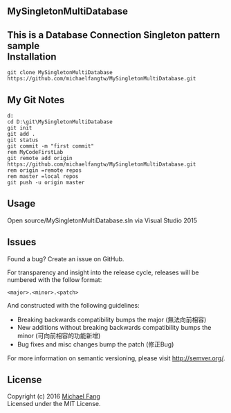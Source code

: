 MySingletonMultiDatabase
-----
This is a Database Connection Singleton pattern sample <br>
Installation
------------
```
git clone MySingletonMultiDatabase https://github.com/michaelfangtw/MySingletonMultiDatabase.git
```

My Git Notes
------------
```
d:
cd D:\git\MySingletonMultiDatabase
git init
git add .
git status
git commit -m "first commit"
rem MyCodeFirstLab
git remote add origin https://github.com/michaelfangtw/MySingletonMultiDatabase.git
rem origin =remote repos
rem master =local repos
git push -u origin master
```

Usage
------------
Open source/MySingletonMultiDatabase.sln via Visual Studio 2015

Issues
-------
Found a bug? Create an issue on GitHub.


For transparency and insight into the release cycle, releases will be numbered with the follow format:

`<major>.<minor>.<patch>`

And constructed with the following guidelines:

* Breaking backwards compatibility bumps the major (無法向前相容)
* New additions without breaking backwards compatibility bumps the minor (可向前相容的功能新增)
* Bug fixes and misc changes bump the patch (修正Bug)

For more information on semantic versioning, please visit http://semver.org/.

License
-------

Copyright (c) 2016 [Michael Fang](http://funtech.tw)  
Licensed under the MIT License.











